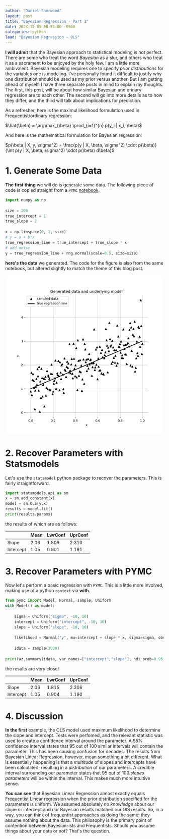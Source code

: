 ```yaml
---
author: "Daniel Sherwood"
layout: post
title: "Bayesian Regression - Part 1"
date: 2024-12-09 08:58:00 -0500
categories: python
lead: "Bayesian Regression ~ OLS"
--- 
```

**I will admit** that the Bayesian approach to statistical modeling is not perfect. There are some who treat the word _Bayesian_ 
as a slur, and others who treat it as a sacrament to be enjoyed by the holy few. I am a little more ambivalent. Bayesian 
modeling requires one to specify _prior distributions_ for the variables one is modeling. I've personally found it difficult
to justify why one distribution should be used as my prior versus another. But I am getting ahead of myself. I have three separate posts in mind to explain my thoughts. The first, this post, will be about 
how similar Bayesian and orinary regression are to each other. The second will go into more details as to how they differ, 
and the third will talk about implications for prediction. 

As a refresher, here is the maximul likelihood formulation used in Frequentist/ordinary regression: 

$\hat{\beta} = \arg\max_{\beta} \prod_{i=1}^{n} p(y_i | x_i, \beta)$

And here is the mathematical formulation for Bayesian regression:

$p(\beta | X, y, \sigma^2) = \frac{p(y | X, \beta, \sigma^2) \cdot p(\beta)}{\int p(y | X, \beta, \sigma^2) \cdot p(\beta) d\beta}$

# 1. Generate Some Data
**The first thing** we will do is generate some data. The following piece of code is copied straight from a `PYMC` [notebook](https://www.pymc.io/projects/docs/en/stable/learn/core_notebooks/GLM_linear.html). 

```python
import numpy as np

size = 200
true_intercept = 1
true_slope = 2

x = np.linspace(0, 1, size)
# y = a + b*x
true_regression_line = true_intercept + true_slope * x
# add noise
y = true_regression_line + rng.normal(scale=0.5, size=size)
```
**here's the data** we generated. The code for the figure is also from the same notebook, but altered slightly to match 
the theme of this blog post. 

![the_data.png](/assets/images/the_data.png)

# 2. Recover Parameters with Statsmodels
Let's use the `statsmodel` python package to recover the parameters. This is fairly straightforward.
```python
import statsmodels.api as sm
x = sm.add_constant(x)
model = sm.OLS(y,x)
results = model.fit()
print(results.params)
```
the results of which are as follows:

|           | Mean  | LwrConf | UprConf |
|:-------   |:------|:--------|:--------|
| Slope     | 2.06  | 1.809   | 2.310   |
| Intercept | 1.05  | 0.901   | 1.191   |


# 3. Recover Parameters with PYMC
Now let's perform a basic regression with `PYMC`. This is a little more involved, making use of a python `context` via 
**with**. 
```python
from pymc import Model, Normal, sample, Uniform
with Model() as model:

    sigma = Uniform("sigma", -10, 10)
    intercept = Uniform("intercept", -10, 10)
    slope = Uniform("slope", -10, 10)

    likelihood = Normal("y", mu=intercept + slope * x, sigma=sigma, observed=y)

    idata = sample(3000)

print(az.summary(idata, var_names=["intercept","slope"], hdi_prob=0.95, fmt='long'))
```
the results are very close! 

|           | Mean  | LwrConf | UprConf |
|:-------   |:------|:--------|:--------|
| Slope     | 2.06  | 1.815   | 2.306   |
| Intercept | 1.05  | 0.904   | 1.190   |


# 4. Discussion
**In the first** example, the OLS model used maximum likelihood to determine the slope and intercept. Tests were perfomed, and 
the relevant statistic was used to create a confidence interval around the parameter. A 95% confidence interval states that
95 out of 100 similar intervals will contain the parameter. This has been causing confusion for decades. The results from 
Bayesian Linear Regression, however, mean something a bit different. What is essentially happening is that a _multitude_ of 
slopes and intercepts have been calculated, resulting in a _distribution_ of our parameters. A credible interval 
surrounding our parameter states that 95 out of 100 _slopes parameters_ will be within the interval. This makes much more 
intuitive sense.

**You can see** that Bayesian Linear Regression almost exactly equals Frequentist Linear regression when the prior distribution 
specified for the parameters is uniform. We assumed absolutely _no knowledge_ about our slope or intercept and our Bayesian 
results matched our OlS results. So, in a way, you can think of frequentist approaches as doing the same: they assume nothing
about the data. This philosophy is the primary point of contention between Bayesian-ists and Frequentists. Should you assume 
things about your data or not? That's the question. 